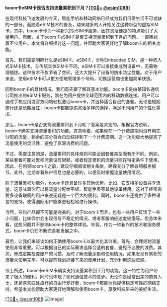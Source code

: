 **boom卡eSIM卡是否支持流量累积到下月？[[TG💪+ @esim1088](https://t.me/s/esim1088)]**

在现代科技飞速发展的今天，智能手机和移动网络已经成为我们日常生活不可或缺的一部分。而随着eSIM技术的普及，越来越多的人开始关注这种新型的虚拟SIM卡。其中，boom卡作为一种新兴的eSIM卡服务，因其灵活便捷的特点吸引了大量用户。然而，关于boom卡eSIM卡是否支持流量累积到下月的问题，一直困扰着不少用户。本文将详细探讨这一问题，并帮助大家更好地了解boom卡的相关功能。

首先，我们需要明确什么是eSIM卡。eSIM卡，全称Embedded SIM，是一种嵌入式SIM卡技术。与传统实体SIM卡不同，eSIM卡可以直接集成到设备中，无需物理插拔。这种技术不仅节省了空间，还大大提升了设备的防水防尘性能。对于用户来说，使用eSIM卡可以更方便地管理多个号码，切换运营商也更加简单快捷。

回到boom卡的具体情况，我们首先要了解其基本功能。boom卡是由某知名通信公司推出的eSIM卡服务，旨在为用户提供全球范围内的移动数据连接。用户可以通过手机应用或官方网站轻松激活boom卡，并选择适合自己的套餐。无论是短期旅行还是长期居住，boom卡都能提供灵活多样的选择，满足不同用户的个性化需求。

那么，boom卡是否支持流量累积到下月呢？答案是肯定的。根据官方说明，boom卡确实支持流量累积的功能。这意味着，如果你在一个计费周期内没有用完分配的流量，剩余的部分将会自动结转到下一个计费周期。这一功能极大地提高了流量使用的灵活性，避免了资源浪费的问题。

不过，需要注意的是，流量累积的具体规则可能会因套餐类型而有所不同。例如，某些套餐可能对累积流量设有限额，或者规定累积的流量只能在特定条件下使用。因此，在购买boom卡之前，建议仔细阅读相关条款，确保充分了解各项服务细节。此外，定期查看账户信息也是必要的，以便及时掌握流量使用情况。

除了流量累积功能外，boom卡还具备许多其他优势。比如，它支持多设备共享流量，这意味着你可以将流量分配给平板、智能手表等其他设备使用。这对于经常需要多设备联网的用户来说无疑是一个巨大的便利。同时，boom卡还提供了多种语言的支持，使得国际用户能够更轻松地进行操作。

当然，任何产品都不可能是完美的。对于boom卡而言，也有一些用户反馈了一些小问题，比如偶尔会出现信号不稳定的情况，或者客服响应速度较慢等。但总体来看，这些问题并不影响boom卡的整体体验。毕竟，作为一种新兴的技术和服务模式，boom卡仍在不断完善和发展之中。

最后，让我们来谈谈如何正确使用boom卡以最大化其价值。首先，合理规划流量使用非常重要。可以根据自己的实际需求选择合适的套餐，避免不必要的浪费。其次，养成定期检查账户的习惯，及时了解流量余额和使用情况。如果发现有累积的流量未使用完毕，可以提前规划好接下来的使用计划，充分利用这些资源。

综上所述，boom卡eSIM卡确实支持流量累积到下月的功能。这一特性为用户带来了极大的便利，同时也体现了现代通信技术的进步。无论你是经常出差的商务人士，还是喜欢四处旅行的自由行爱好者，boom卡都能为你提供稳定可靠的网络支持。希望本文能帮助大家更好地理解和使用boom卡，享受科技带来的美好生活。

[[TG💪+ @esim1088](https://t.me/s/esim1088) ![Image](https://i.postimg.cc/4NQfJmqS/Snipaste-2025-05-13-00-14-12.png)]